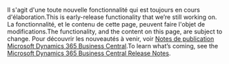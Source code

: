 <span data-ttu-id="4d8fe-101">Il s'agit d'une toute nouvelle fonctionnalité qui est toujours en cours d'élaboration.</span><span class="sxs-lookup"><span data-stu-id="4d8fe-101">This is early-release functionality that we’re still working on.</span></span> <span data-ttu-id="4d8fe-102">La fonctionnalité, et le contenu de cette page, peuvent faire l'objet de modifications.</span><span class="sxs-lookup"><span data-stu-id="4d8fe-102">The functionality, and the content on this page, are subject to change.</span></span> <span data-ttu-id="4d8fe-103">Pour découvrir les nouveautés à venir, voir [Notes de publication Microsoft Dynamics 365 Business Central](https://go.microsoft.com/fwlink/?linkid=2047422).</span><span class="sxs-lookup"><span data-stu-id="4d8fe-103">To learn what’s coming, see the [Microsoft Dynamics 365 Business Central Release Notes](https://go.microsoft.com/fwlink/?linkid=2047422).</span></span>